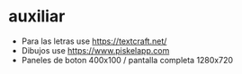 # auxiliar



- Para las letras use https://textcraft.net/
- Dibujos use https://www.piskelapp.com
- Paneles de boton 400x100 / pantalla completa 1280x720
